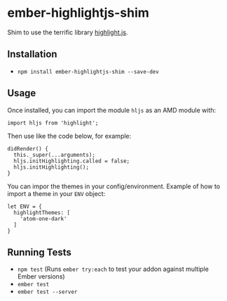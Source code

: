 # ember-highlightjs-shim

Shim to use the terrific library [highlight.js](https://highlightjs.org/).

## Installation

* `npm install ember-highlightjs-shim --save-dev`

## Usage

Once installed, you can import the module `hljs` as an AMD module with:

`import hljs from 'highlight';`

Then use like the code below, for example:

```
didRender() {
  this._super(...arguments);
  hljs.initHighlighting.called = false;
  hljs.initHighlighting();
}
```

You can impor the themes in your config/environment. Example of how to import a theme in your `ENV` object:

```
let ENV = {
  highlightThemes: [
    'atom-one-dark'
  ]
}
```

## Running Tests

* `npm test` (Runs `ember try:each` to test your addon against multiple Ember versions)
* `ember test`
* `ember test --server`
